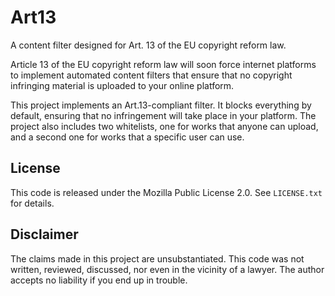 # Art13
A content filter designed for Art. 13 of the EU copyright reform law.

Article 13 of the EU copyright reform law will soon force internet platforms to implement automated
content filters that ensure that no copyright infringing material is uploaded to your online
platform.

This project implements an Art.13-compliant filter. It blocks everything by default, ensuring that
no infringement will take place in your platform. The project also includes two whitelists, one for
works that anyone can upload, and a second one for works that a specific user can use.

## License
This code is released under the Mozilla Public License 2.0. See `LICENSE.txt` for details.

## Disclaimer
The claims made in this project are unsubstantiated. This code was not written, reviewed, discussed,
nor even in the vicinity of a lawyer. The author accepts no liability if you end up in trouble.
